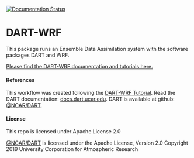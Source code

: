 [![Documentation Status](https://readthedocs.org/projects/dart-wrf/badge/?version=latest)](https://dart-wrf.readthedocs.io/en/latest/?badge=latest)
# DART-WRF

This package runs an Ensemble Data Assimilation system with the software packages DART and WRF. 

[Please find the DART-WRF documentation and tutorials here.](https://dart-wrf.readthedocs.io/en/latest/)


#### References
This workflow was created following the [DART-WRF Tutorial](https://docs.dart.ucar.edu/en/latest/models/wrf/tutorial/README.html).
Read the DART documentation: [docs.dart.ucar.edu](https://docs.dart.ucar.edu).
DART is available at github: [@NCAR/DART](https://github.com/NCAR/DART).

#### License
This repo is licensed under Apache License 2.0

[@NCAR/DART](https://github.com/NCAR/DART) is licensed under the Apache License, Version 2.0
Copyright 2019 University Corporation for Atmospheric Research
